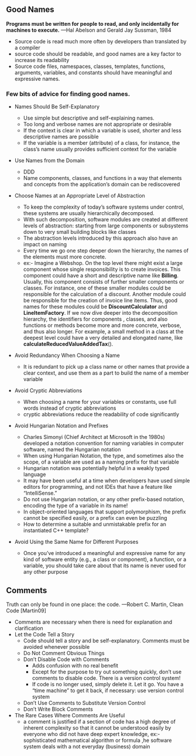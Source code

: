 ## Good Names
**Programs must be written for people to read, and only incidentally for machines to execute.**
—Hal Abelson and Gerald Jay Sussman, 1984
- Source code is read much more often by developers than translated by a compiler
- source code should be readable, and good names are a key factor to increase its readability
- Source code files, namespaces, classes, templates, functions, arguments, variables, and constants should have meaningful and expressive names.
### Few bits of advice for finding good names.
- Names Should Be Self-Explanatory
	- Use simple but descriptive and self-explaining names.
	- Too long and verbose names are not appropriate or desirable
	- If the context is clear in which a variable is used, shorter and less descriptive names are possible
	- If the variable is a member (attribute) of a class, for instance, the class’s name usually provides sufficient context for the variable
- Use Names from the Domain
	- DDD
	- Name components, classes, and functions in a way that elements and concepts from the application’s domain can be rediscovered
- Choose Names at an Appropriate Level of Abstraction
	- To keep the complexity of today’s software systems under control, these systems are usually hierarchically decomposed.
	- With such decomposition, software modules are created at different levels of abstraction: starting from large components or subsystems down to very small building blocks like classes
	- The abstraction levels introduced by this approach also have an impact on naming
	- Every time we go one step deeper down the hierarchy, the names of the elements must more concrete.
	- ex:- Imagine a Webshop. On the top level there might exist a large component whose single responsibility is to create invoices. This component could have a short and descriptive name like **Billing**. Usually, this component consists of further smaller components or classes. For instance, one of these smaller modules could be responsible for the calculation of a discount. Another module could be responsible for the creation of invoice line items. Thus, good names for these modules could be **DiscountCalculator** and **LineItemFactory**. If we now dive deeper into the decomposition hierarchy, the identifiers for components , classes, and also functions or methods become more and more concrete, verbose, and thus also longer. For
example, a small method in a class at the deepest level could have a very detailed and elongated name, like **calculateReducedValueAddedTax**().

- Avoid Redundancy When Choosing a Name
	- It is redundant to pick up a class name or other names that provide a clear context, and use them as a part to build the name of a member variable

- Avoid Cryptic Abbreviations
	- When choosing a name for your variables or constants, use full words instead of cryptic abbreviations
	- cryptic abbreviations reduce the readability of  code significantly
- Avoid Hungarian Notation and Prefixes
	- Charles Simonyi (Chief Architect at Microsoft in the 1980s) developed a notation convention for naming variables in computer software, named the Hungarian notation
	- When using Hungarian Notation, the type, and sometimes also the scope, of a variable are used as a naming prefix for that variable
	- Hungarian notation was potentially helpful in a weakly typed language
	- It may have been useful at a time when developers have used simple editors for programming, and not IDEs that have a feature like “IntelliSense.”
	- Do not use Hungarian notation, or any other prefix-based notation, encoding the type of a variable in its name!
	- In object-oriented languages that support polymorphism, the prefix cannot be specified easily, or a prefix can even be puzzling
	- How to determine a suitable and unmistakable prefix for an instantiated C++ template?
- Avoid Using the Same Name for Different Purposes
	- Once you’ve introduced a meaningful and expressive name for any kind of software entity (e.g., a class or component), a function, or a variable, you should take care about that its name is never used for any other purpose

## Comments
Truth can only be found in one place: the code.
—Robert C. Martin, Clean Code [Martin09]
- Comments are necessary when there is need for explanation and clarification	
- Let the Code Tell a Story
	- Code should tell a story and be self-explanatory. Comments must be avoided whenever possible
	- Do Not Comment Obvious Things
	- Don’t Disable Code with Comments
		- Adds confusion with no real benefit
		- Except for the purpose to try out something quickly, don’t use comments to disable code. There is a version control system!
		- If code is no longer used, simply delete it. Let it go. You have a “time machine” to get it back, if necessary: use version control system
	- Don’t Use Comments to Substitute Version Control
	- Don’t Write Block Comments
-  The Rare Cases Where Comments Are Useful
	- a comment is justified if a section of code has a high degree of inherent complexity so that it cannot be understood easily by everyone who did not have deep expert knowledge, ex:- sophisticated mathematical algorithm or formula ,he software system deals with
a not everyday (business) domain


<!--stackedit_data:
eyJoaXN0b3J5IjpbMTYzNDI3NDkyMCwxODQzMDE1MjU2LDEwNz
MyODg5MjcsMTc3NDk4ODMwOCwxMjQ2MzgyNjA2LC0xNzA3MDY4
MjcsLTExNzQzMjUyMTUsLTE4NTY2NTQzMDQsLTI4NjQ3NjY1Ny
wxNTUxNDA1MzM2LDExMjkxNTA4NzYsMTU4MzQwMTcwMSwxMjYw
MDA2MDk2LDE3MDUxMzY1NTAsLTEwNDUyMzE3NjNdfQ==
-->